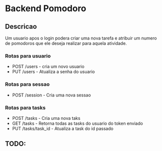# Backend Pomodoro

## Descricao

Um usuario apos o login podera criar uma nova tarefa e atribuir um numero de pomodoros que ele deseja realizar para aquela atividade.

### Rotas para usuario

- POST /users - cria um novo usuario
- PUT /users - Atualiza a senha do usuario

### Rotas para sessao

- POST /session - Cria uma nova sessao

### Rotas para tasks

- POST /tasks - Cria uma nova taks
- GET /tasks - Retorna todas as tasks do usuario do token enviado
- PUT /tasks/task_id - Atualiza a task do id passado

## TODO:
